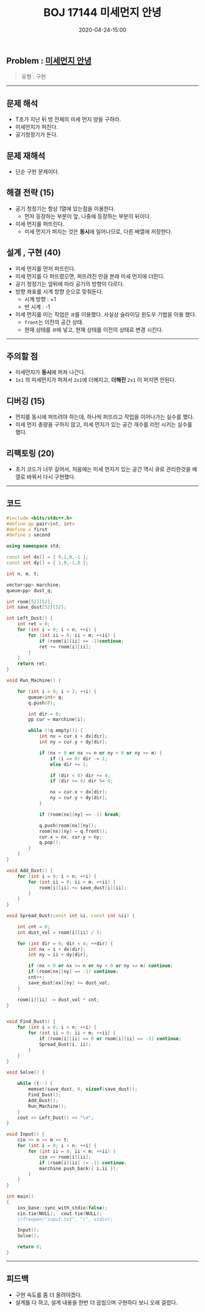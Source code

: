 ﻿---
title: BOJ 17144 미세먼지 안녕
date: 2020-04-24-15:00
categories:
- PS

tags:
- baekjoon
- PS
- Problem Solve
- 구현
- 삼성 기출

---

## Problem : [미세먼지 안녕](https://www.acmicpc.net/problem/17144)
> 유형 : 구현

---

## 문제 해석
* T초가 지난 뒤 방 전체의 미세 먼지 양을 구하라.
* 미세먼지가 퍼진다.
* 공기청정기가 돈다.

## 문제 재해석
* 단순 구현 문제이다.

## 해결 전략 (15)
* 공기 청정기는 항상 1열에 있는점을 이용한다.
    * 먼저 등장하는 부분이 앞, 나중에 등장하는 부분이 뒤이다.
* 미세 먼지를 퍼뜨린다.
    * 미세 먼지가 퍼지는 것은 **동시**에 일어나므로, 다른 배열에 저장한다.



## 설계 , 구현 (40)
* 미세 먼지를 먼저 퍼뜨린다.
* 미세 먼지를 다 퍼뜨렸으면, 퍼뜨려진 만큼 본래 미세 먼지에 더한다.
* 공기 청정기는 앞뒤에 따라 공기의 방향이 다르다.
* 방향 좌표를 시계 방향 순으로 맞춰둔다. 
	* 시계 방향 :  +1
	* 반 시계 : -1
* 미세 먼지를 미는 작업은 `큐`를 이용했다. 사실상 슬라이딩 윈도우 기법을 이용 했다.
	* `front`는 이전의 공간 상태.
	* 현재 상태를 `큐`에 넣고, 현재 상태를 이전의 상태로 변경 시킨다. 

---

## 주의할 점
* 미세먼지가 **동시**에 퍼져 나간다.
* `1x1` 의 미세먼지가 퍼져서 `2x1`에 더해지고, **더해진** `2x1` 이 퍼지면 안된다.

## 디버깅 (15)
* 먼지를 동시에 퍼뜨려야 하는데, 하나씩 퍼뜨리고 작업을 이어나가는 실수를 했다.
* 미세 먼지 총량을 구하지 않고, 미세 먼지가 있는 공간 개수를 리턴 시키는 실수를 했다.

## 리팩토링 (20)
* 초기 코드가 너무 길어서, 처음에는 미세 먼지가 있는 공간 역시 큐로 관리한것을 배열로 바꿔서 다시 구현했다.


---

## 코드

```c++
#include <bits/stdc++.h>
#define pp pair<int, int>
#define x first
#define y second

using namespace std;

const int dx[] = { 0,1,0,-1 };
const int dy[] = { 1,0,-1,0 };

int n, m, t;

vector<pp> marchine;
queue<pp> dust_q;

int room[52][52];
int save_dust[52][52];

int Left_Dust() {
    int ret = 0;
    for (int i = 0; i < n; ++i) {
        for (int ii = 0; ii < m; ++ii) {
            if (room[i][ii] == -1)continue;
            ret += room[i][ii];
        }
    }
    return ret;
}

void Run_Machine() {

    for (int i = 0; i < 2; ++i) {
        queue<int> q;
        q.push(0);

        int dir = 0;
        pp cur = marchine[i];

        while (!q.empty()) {
            int nx = cur.x + dx[dir];
            int ny = cur.y + dy[dir];

            if (nx < 0 or nx >= n or ny < 0 or ny >= m) {
                if (i == 0) dir -= 1;
                else dir += 1;

                if (dir < 0) dir += 4;
                if (dir >= 4) dir %= 4;

                nx = cur.x + dx[dir];
                ny = cur.y + dy[dir];
            }

            if (room[nx][ny] == -1) break;

            q.push(room[nx][ny]);
            room[nx][ny] = q.front();
            cur.x = nx, cur.y = ny;
            q.pop();
        }
    }
}

void Add_Dust() {
    for (int i = 0; i < n; ++i) {
        for (int ii = 0; ii < m; ++ii) {
            room[i][ii] += save_dust[i][ii];
        }
    }
}

void Spread_Dust(const int &i, const int &ii) {

    int cnt = 0;
    int dust_vol = room[i][ii] / 5;

    for (int dir = 0; dir < 4; ++dir) {
        int nx = i + dx[dir];
        int ny = ii + dy[dir];

        if (nx < 0 or nx >= n or ny < 0 or ny >= m) continue;
        if (room[nx][ny] == -1) continue;
        cnt++;
        save_dust[nx][ny] += dust_vol;
    }

    room[i][ii] -= dust_vol * cnt;
}


void Find_Dust() {
    for (int i = 0; i < n; ++i) {
        for (int ii = 0; ii < m; ++ii) {
            if (room[i][ii] == 0 or room[i][ii] == -1) continue;
            Spread_Dust(i, ii);
        }
    }
}

void Solve() {

    while (t--) {
        memset(save_dust, 0, sizeof(save_dust));
        Find_Dust();
        Add_Dust();
        Run_Machine();
    }
    cout << Left_Dust() << "\n";
}

void Input() {
    cin >> n >> m >> t;
    for (int i = 0; i < n; ++i) {
        for (int ii = 0; ii < m; ++ii) {
            cin >> room[i][ii];
            if (room[i][ii] != -1) continue;
            marchine.push_back({ i,ii });
        }
    }
}

int main()
{
    ios_base::sync_with_stdio(false);
    cin.tie(NULL);  cout.tie(NULL);
    //freopen("input.txt", "r", stdin);

    Input();
    Solve();

    return 0;
}
```


---


## 피드백

* 구현 속도를 좀 더 올려야겠다.
* 설계를 다 하고, 설계 내용을 한번 더 곱씹으며 구현하다 보니 오래 걸렸다.
